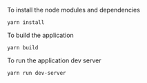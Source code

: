 To install the node modules and dependencies

`yarn install`

To build the application

`yarn build`

To run the application dev server

`yarn run dev-server`